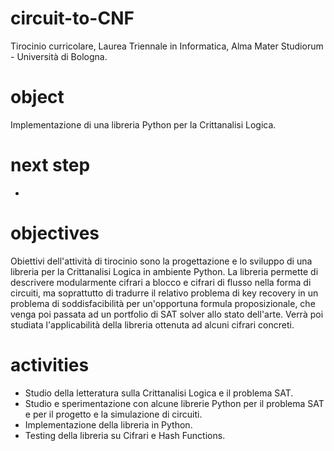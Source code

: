 # circuit-to-CNF
Tirocinio curricolare, Laurea Triennale in Informatica, Alma Mater Studiorum - Università di Bologna.

# object
Implementazione di una libreria Python per la Crittanalisi Logica.

# next step
+ 

# objectives
Obiettivi dell'attività di tirocinio sono la progettazione e lo sviluppo di una libreria per la Crittanalisi Logica in ambiente Python. 
La libreria permette di descrivere modularmente cifrari a blocco e cifrari di flusso nella forma di circuiti, ma soprattutto di tradurre il relativo problema di key recovery in un problema di soddisfacibilità per un'opportuna formula proposizionale, che venga poi passata ad un portfolio di SAT solver allo stato dell'arte.
Verrà poi studiata l'applicabilità della libreria ottenuta ad alcuni cifrari concreti.

# activities
+ Studio della letteratura sulla Crittanalisi Logica e il problema SAT.
+ Studio e sperimentazione con alcune librerie Python per il problema SAT e per il progetto e la simulazione di circuiti.
+ Implementazione della libreria in Python.
+ Testing della libreria su Cifrari e Hash Functions.